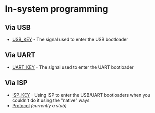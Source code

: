 # In-system programming

## Via USB

- [USB_KEY](usb/usb-key.md) - The signal used to enter the USB bootloader

## Via UART

- [UART_KEY](uart/uart-key.md) - The signal used to enter the UART bootloader

## Via ISP

- [ISP_KEY](isp/isp-key.md) - Using ISP to enter the USB/UART bootloaders when you couldn't do it using the "native" ways
- [Protocol](isp/isp.md) *(currently a stub)*
